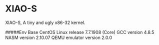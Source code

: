 # XIAO-S
XIAO-S, A tiny and ugly x86-32 kernel.

#####Env Base
CentOS Linux release 7.7.1908 (Core)
GCC version 4.8.5 
NASM version 2.10.07
QEMU emulator version 2.0.0

